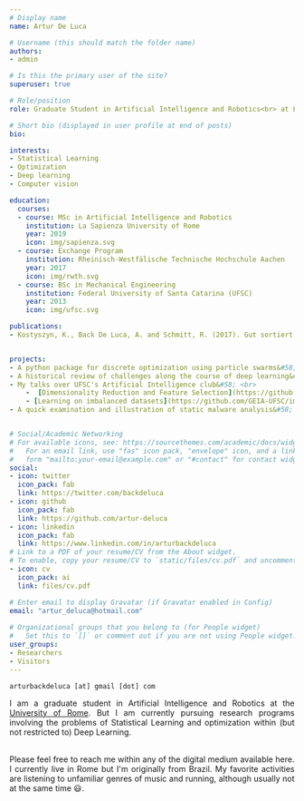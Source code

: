 ```yaml
---
# Display name
name: Artur De Luca

# Username (this should match the folder name)
authors:
- admin

# Is this the primary user of the site?
superuser: true

# Role/position
role: Graduate Student in Artificial Intelligence and Robotics<br> at La Sapienza

# Short bio (displayed in user profile at end of posts)
bio:

interests:
- Statistical Learning
- Optimization
- Deep learning
- Computer vision

education:
  courses:
  - course: MSc in Artificial Intelligence and Robotics
    institution: La Sapienza University of Rome
    year: 2019
    icon: img/sapienza.svg
  - course: Exchange Program
    institution: Rheinisch-Westfälische Technische Hochschule Aachen
    year: 2017
    icon: img/rwth.svg
  - course: BSc in Mechanical Engineering
    institution: Federal University of Santa Catarina (UFSC)
    year: 2013
    icon: img/ufsc.svg

publications:
- Kostyszyn, K., Back De Luca, A. and Schmitt, R. (2017). Gut sortiert zu neuer größe - Statistische absicherung in der produktion von einzelteilen und kleinserien. Qualität und Zuverlässigkeit [ ↪](https://www.qz-online.de/qz-zeitschrift/archiv/artikel/statistische-absicherung-in-der-produktion-von-einzelteilen-und-kleinserien-4186844.html)


projects:
- A python package for discrete optimization using particle swarms&#58; [PSOpt](https://github.com/artur-deluca/psopt)
- A historical review of challenges along the course of deep learning&#58; [saturation](work/saturation)
- My talks over UFSC's Artificial Intelligence club&#58; <br>
    -  [Dimensionality Reduction and Feature Selection](https://github.com/GEIA-UFSC/feature_selection) <br>
    - [Learning on imbalanced datasets](https://github.com/GEIA-UFSC/imbalanced-learning)
- A quick examination and illustration of static malware analysis&#58; [the compiler provenance problem](https://github.com/artur-deluca/compiler_provenance)


# Social/Academic Networking
# For available icons, see: https://sourcethemes.com/academic/docs/widgets/#icons
#   For an email link, use "fas" icon pack, "envelope" icon, and a link in the
#   form "mailto:your-email@example.com" or "#contact" for contact widget.
social:
- icon: twitter
  icon_pack: fab
  link: https://twitter.com/backdeluca
- icon: github
  icon_pack: fab
  link: https://github.com/artur-deluca
- icon: linkedin
  icon_pack: fab
  link: https://www.linkedin.com/in/arturbackdeluca
# Link to a PDF of your resume/CV from the About widget.
# To enable, copy your resume/CV to `static/files/cv.pdf` and uncomment the lines below.  
- icon: cv
  icon_pack: ai
  link: files/cv.pdf

# Enter email to display Gravatar (if Gravatar enabled in Config)
email: "artur_deluca@hotmail.com"
  
# Organizational groups that you belong to (for People widget)
#   Set this to `[]` or comment out if you are not using People widget.  
user_groups:
- Researchers
- Visitors
---
```

`arturbackdeluca [at] gmail [dot] com`

<div style="text-align: justify">
I am a graduate student in Artificial Intelligence and Robotics at the <a href="https://www.diag.uniroma1.it/en">University of Rome</a>. But I am currently pursuing research programs involving the problems of Statistical Learning and optimization within (but not restricted to) Deep Learning.
<br><br>

Please feel free to reach me within any of the digital medium available here. I currently live in Rome but I'm originally from Brazil. My favorite activities are listening to unfamiliar genres of music and running, although usually not at the same time :smiley:.
</div>
